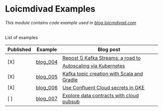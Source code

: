 # Loicmdivad Examples
###### This module contains code example used in [blog.loicmdivad.com](blog.loicmdivad.com)

List of examples

Published | Example                 | Blog post 
----------|-------------------------|---------
[X]       | [blog_004](./blog_004/) | [Repost 🔃 Kafka Streams: a road to Autoscaling via Kubernetes](https://blog.loicmdivad.com/posts/2019/04/repost-kafka-streams-a-road-to-autoscaling-via-kubernetes/)
[X]       | [blog_005](./blog_005/) | [Kafka topic creation with Scala and Gradle](https://blog.loicmdivad.com/posts/2020/03/kafka-topic-creation-with-scala-and-gradle/)
[X]       | [blog_006](./blog_006/) | [Use Confluent Cloud secrets in GKE](https://blog.loicmdivad.com/posts/2020/04/use-confluent-cloud-secrets-in-gke/)
[ ]       | [blog_007](./blog_007/) | [Explore data contracts with cloud pubsub]()


